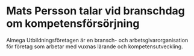 # Mats Persson talar vid branschdag om kompetensförsörjning

Almega Utbildningsföretagen är en bransch- och arbetsgivarorganisation för företag som arbetar med vuxnas lärande och kompetensutveckling.
